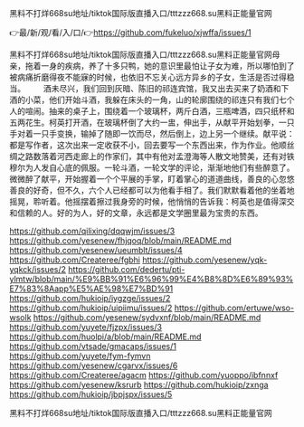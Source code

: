 黑料不打烊668su地址/tiktok国际版直播入口/tttzzz668.su黑料正能量官网

👉最/新/观/看/入/口/👉https://github.com/fukeluo/xjwffa/issues/1

黑料不打烊668su地址/tiktok国际版直播入口/tttzzz668.su黑料正能量官网母亲，拖着一身的疾病，养了十多只鸭，她的意识里最怕让子女为难，所以哪怕到了被病痛折磨得夜不能寐的时候，也依旧不忘关心远方异乡的子女，生活是否过得稳当。
　　酒未尽兴，我们回到灰暗、陈旧的祁连宾馆，我又出去买来了奶酒和下酒的小菜，他们开始斗酒，我躲在床头的一角，山的轮廓围绕的祁连只有我们七个人的喧闹。抽来的桌子上，围绕着一个玻璃杯，两斤白酒，三瓶啤酒，四只纸杯和五两花生。柯英打开酒，在玻璃杯倒了大约一盅，伸出手，从献平开始划拳，一只手对着一只手变换，输掉了随即一饮而尽，然后倒上，边上另一个继续。献平说：都是写作者，这次出来一定收获不小，回去要写一个东西出来，作为作业。他顺丝绸之路数落着河西走廊上的作家们，其中有他对孟澄海等人散文地赞美，还有对铁穆尔为人发自心底的佩服。一轮斗酒，一轮文学的评论，渐渐地他们有些醉意了。微微醉了献平，开始握着一个个平展的手掌，盯着掌心的道道曲线，善良的心忽悠善良的好奇，但不久，六个人已经都可以为他看手相了。我们默默看着他的坐着地摇晃，聆听着。他摇摆着擦过我身旁的时候，他悄悄的告诉我：柯英也是值得深交和信赖的人。好的为人，好的文章，永远都是文学圈里最为宝贵的东西。


https://github.com/qilixing/dqqwjm/issues/3
https://github.com/yesenew/fhjqoq/blob/main/README.md
https://github.com/yesenew/ueumblt/issues/4
https://github.com/Createree/fgbhi
https://github.com/yesenew/yqk-yqkck/issues/2
https://github.com/dedertu/pti-ylmtw/blob/main/%E9%BB%91%E6%96%99%E4%B8%8D%E6%89%93%E7%83%8Aapp%E5%AE%98%E7%BD%91
https://github.com/hukioip/iygzge/issues/2
https://github.com/hukioip/uipiimu/issues/2
https://github.com/ertuwe/wso-wsolk
https://github.com/yesenew/sydvxnf/blob/main/README.md
https://github.com/yuyete/fjzpx/issues/3
https://github.com/huolpi/a/blob/main/README.md
https://github.com/vtsade/gmacaps/issues/1
https://github.com/yuyete/fym-fymvn
https://github.com/yesenew/cgarvx/issues/6
https://github.com/Createree/agacm
https://github.com/yuoppo/ibfnnxf
https://github.com/yesenew/ksrurb
https://github.com/hukioip/zxnga
https://github.com/hukioip/jbpjspx/issues/5

黑料不打烊668su地址/tiktok国际版直播入口/tttzzz668.su黑料正能量官网

